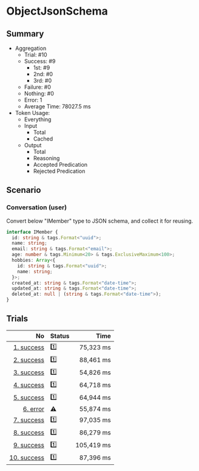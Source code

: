 # ObjectJsonSchema
## Summary
  - Aggregation
    - Trial: #10
    - Success: #9
      - 1st: #9
      - 2nd: #0
      - 3rd: #0
    - Failure: #0
    - Nothing: #0
    - Error: 1
    - Average Time: 78027.5 ms
  - Token Usage:
    - Everything
    - Input
      - Total
      - Cached
    - Output
      - Total
      - Reasoning
      - Accepted Predication
      - Rejected Predication

## Scenario
### Conversation (user)
Convert below "IMember" type to JSON schema, and collect it for reusing.

```ts
interface IMember {
  id: string & tags.Format<"uuid">;
  name: string;
  email: string & tags.Format<"email">;
  age: number & tags.Minimum<20> & tags.ExclusiveMaximum<100>;
  hobbies: Array<{
    id: string & tags.Format<"uuid">;
    name: string;
  }>;
  created_at: string & tags.Format<"date-time">;
  updated_at: string & tags.Format<"date-time">;
  deleted_at: null | (string & tags.Format<"date-time">);
}
```

## Trials
No | Status | Time
---:|:-------|------:
[1. success](./trials/1.success.json) | 1️⃣ | 75,323 ms
[2. success](./trials/2.success.json) | 1️⃣ | 88,461 ms
[3. success](./trials/3.success.json) | 1️⃣ | 54,826 ms
[4. success](./trials/4.success.json) | 1️⃣ | 64,718 ms
[5. success](./trials/5.success.json) | 1️⃣ | 64,944 ms
[6. error](./trials/6.error.json) | ⚠️ | 55,874 ms
[7. success](./trials/7.success.json) | 1️⃣ | 97,035 ms
[8. success](./trials/8.success.json) | 1️⃣ | 86,279 ms
[9. success](./trials/9.success.json) | 1️⃣ | 105,419 ms
[10. success](./trials/10.success.json) | 1️⃣ | 87,396 ms